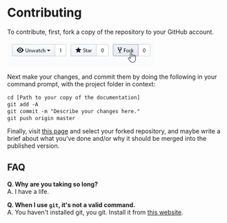 # Contributing

To contribute, first, fork a copy of the repository to your GitHub account.

![Fork by well, clicking the "Fork" button.](images/fork.png)

Next make your changes, and commit them by doing the following in your command prompt, with the project folder in
context:

    cd [Path to your copy of the documentation]
    git add -A
	git commit -m "Describe your changes here."
	git push origin master

Finally, visit [this page](https://github.com/vrchatdocs/vrchatdocs/compare) and select your forked repository,
and maybe write a brief about what you've done and/or why it should be merged into the published version.

## FAQ

**Q. Why are you taking so long?**  
A. I have a life.

**Q. When I use `git`, it's not a valid command.**  
A. You haven't installed git, you git. Install it from [this website](https://git-scm.org).